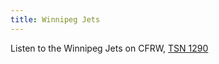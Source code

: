 ```yaml
---
title: Winnipeg Jets
---
```

Listen to the Winnipeg Jets on CFRW, [TSN 1290]

[TSN 1290]:https://www.tsn.ca/radio/winnipeg-1290
